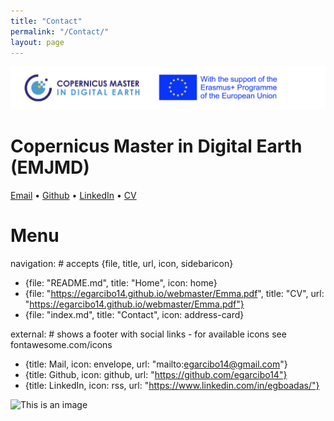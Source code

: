 ```yaml
---
title: "Contact"
permalink: "/Contact/"
layout: page
---
```


![This is an image](/images/ErasmusCopernicusLogo.png) 

# Copernicus Master in Digital Earth (EMJMD)


[Email](egarcibo14@gmail.com) • [Github](https://github.com/egarcibo14) • [LinkedIn](https://www.linkedin.com/in/egboadas/) • [CV](https://egarcibo14.github.io/webmaster/Emma.pdf) 

# Menu

navigation:                # accepts {file, title, url, icon, sidebaricon}
  - {file: "README.md", title: "Home", icon: home}
  - {file: "https://egarcibo14.github.io/webmaster/Emma.pdf", title: "CV", url: "https://egarcibo14.github.io/webmaster/Emma.pdf"}
  - {file: "index.md", title: "Contact", icon: address-card}

external:                  # shows a footer with social links - for available icons see fontawesome.com/icons
  - {title: Mail, icon: envelope, url: "mailto:egarcibo14@gmail.com"}
  - {title: Github, icon: github, url: "https://github.com/egarcibo14"}
  - {title: LinkedIn, icon: rss, url: "https://www.linkedin.com/in/egboadas/"}



![This is an image](/images/portada.png) 
